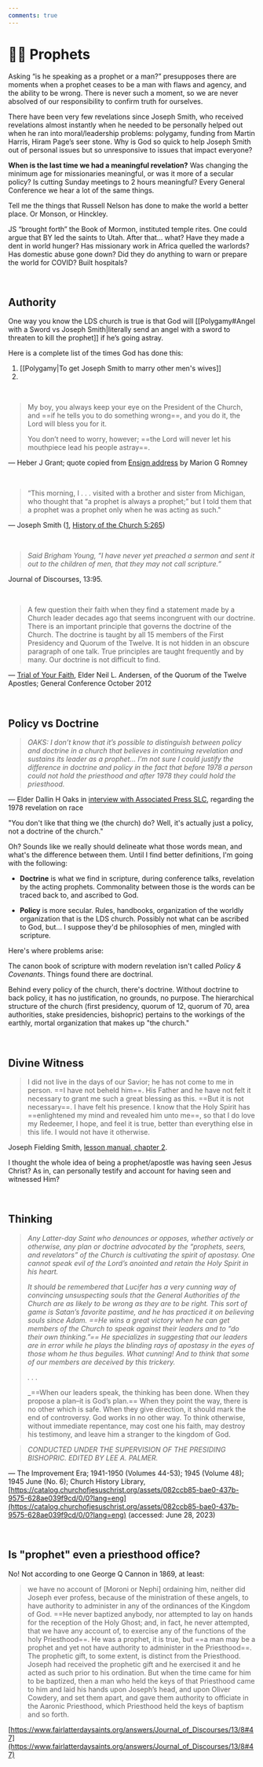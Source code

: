 ```yaml
---
comments: true
---
```

# 👨‍💼 Prophets
Asking “is he speaking as a prophet or a man?” presupposes there are moments when a prophet ceases to be a man with flaws and agency, and the ability to be wrong. There is never such a moment, so we are never absolved of our responsibility to confirm truth for ourselves.

There have been very few revelations since Joseph Smith, who received revelations almost instantly when he needed to be personally helped out when he ran into moral/leadership problems: polygamy, funding from Martin Harris, Hiram Page’s seer stone. Why is God so quick to help Joseph Smith out of personal issues but so unresponsive to issues that impact everyone?

**When is the last time we had a meaningful revelation?** Was changing the minimum age for missionaries meaningful, or was it more of a secular policy? Is cutting Sunday meetings to 2 hours meaningful? Every General Conference we hear a lot of the same things.

Tell me the things that Russell Nelson has done to make the world a better place. Or Monson, or Hinckley.

JS “brought forth” the Book of Mormon, instituted temple rites. One could argue that BY led the saints to Utah. After that… what? Have they made a dent in world hunger? Has missionary work in Africa quelled the warlords? Has domestic abuse gone down? Did they do anything to warn or prepare the world for COVID? Built hospitals?

&nbsp;

## Authority
One way you know the LDS church is true is that God will [[Polygamy#Angel with a Sword vs Joseph Smith|literally send an angel with a sword to threaten to kill the prophet]] if he’s going astray.

Here is a complete list of the times God has done this:

1. [[Polygamy|To get Joseph Smith to marry other men's wives]]
2. &nbsp;

&nbsp;

> My boy, you always keep your eye on the President of the Church, and ==if he tells you to do something wrong==, and you do it, the Lord will bless you for it.
>
> You don’t need to worry, however; ==the Lord will never let his mouthpiece lead his people astray==.

— Heber J Grant; quote copied from [Ensign address](https://www.churchofjesuschrist.org/study/ensign/1972/07/the-covenant-of-the-priesthood?lang=eng) by Marion G Romney

&nbsp;

> “This morning, I . . . visited with a brother and sister from Michigan, who thought that “a prophet is always a prophet;” but I told them that a prophet was a prophet only when he was acting as such."

— Joseph Smith ([1](https://www.churchofjesuschrist.org/study/new-era/2007/09/ordinary-men-extraordinary-callings?lang=eng&id=p11#p11), [History of the Church 5:265](https://archive.org/details/history-of-the-church-volume-5/page/258/mode/2up?view=theater&q=%22a+prophet+is+always+a+prophet%22))

&nbsp;

> _Said Brigham Young, “I have never yet preached a sermon and sent it out to the children of men, that they may not call scripture.”_

Journal of Discourses, 13:95.

&nbsp;

> A few question their faith when they find a statement made by a Church leader decades ago that seems incongruent with our doctrine. There is an important principle that governs the doctrine of the Church. The doctrine is taught by all 15 members of the First Presidency and Quorum of the Twelve. It is not hidden in an obscure paragraph of one talk. True principles are taught frequently and by many. Our doctrine is not difficult to find.

— [Trial of Your Faith](https://www.churchofjesuschrist.org/study/general-conference/2012/10/trial-of-your-faith?lang=eng), Elder Neil L. Andersen, of the Quorum of the Twelve Apostles; General Conference October 2012

&nbsp;

## Policy vs Doctrine
> *OAKS: I don’t know that it’s possible to distinguish between policy and doctrine in a church that believes in continuing revelation and sustains its leader as a prophet… I’m not sure I could justify the difference in doctrine and policy in the fact that before 1978 a person could not hold the priesthood and after 1978 they could hold the priesthood.*

— Elder Dallin H Oaks in [interview with Associated Press SLC](https://www.newspapers.com/article/the-times-news-partial-transcript-of-ap/21138508/), regarding the 1978 revelation on race

"You don't like that thing we (the church) do? Well, it's actually just a policy, not a doctrine of the church."

Oh? Sounds like we really should delineate what those words mean, and what's the difference between them. Until I find better definitions, I'm going with the following:

- **Doctrine** is what we find in scripture, during conference talks, revelation by the acting prophets. Commonality between those is the words can be traced back to, and ascribed to God.

- **Policy** is more secular. Rules, handbooks, organization of the worldly organization that is the LDS church. Possibly not what can be ascribed to God, but... I suppose they'd be philosophies of men, mingled with scripture.

Here's where problems arise:

The canon book of scripture with modern revelation isn't called *Policy & Covenants*. Things found there are doctrinal.

Behind every policy of the church, there's doctrine. Without doctrine to back policy, it has no justification, no grounds, no purpose. The hierarchical structure of the church (first presidency, quorum of 12, quorum of 70, area authorities, stake presidencies, bishopric) pertains to the workings of the earthly, mortal organization that makes up "the church." 

&nbsp;

## Divine Witness
> I did not live in the days of our Savior; he has not come to me in person. ==I have not beheld him==. His Father and he have not felt it necessary to grant me such a great blessing as this. ==But it is not necessary==. I have felt his presence. I know that the Holy Spirit has ==enlightened my mind and revealed him unto me==, so that I do love my Redeemer, I hope, and feel it is true, better than everything else in this life. I would not have it otherwise.

Joseph Fielding Smith, [lesson manual, chapter 2](https://www.churchofjesuschrist.org/study/manual/teachings-of-presidents-of-the-church-joseph-fielding-smith/chapter-2-our-savior-jesus-christ?lang=eng&id=p3#p3).

I thought the whole idea of being a prophet/apostle was having seen Jesus Christ? As in, can personally testify and account for having seen and witnessed Him?

&nbsp;

## Thinking
> *Any Latter-day Saint who denounces or opposes, whether actively or otherwise, any plan or doctrine advocated by the “prophets, seers, and revelators” of the Church is cultivating the spirit of apostasy. One cannot speak evil of the Lord’s anointed and retain the Holy Spirit in his heart.*
>
> *It should be remembered that Lucifer has a very cunning way of convincing unsuspecting souls that the General Authorities of the Church are as likely to be wrong as they are to be right. This sort of game is Satan’s favorite pastime, and he has practiced it on believing souls since Adam. ==He wins a great victory when he can get members of the Church to speak against their leaders and to “do their own thinking.”== He specializes in suggesting that our leaders are in error while he plays the blinding rays of apostasy in the eyes of those whom he thus beguiles. What cunning! And to think that some of our members are deceived by this trickery.*
>
> _. . ._
>
> _==When our leaders speak, the thinking has been done. When they propose a plan–it is God’s plan.== When they point the way, there is no other which is safe. When they give direction, it should mark the end of controversy. God works in no other way. To think otherwise, without immediate repentance, may cost one his faith, may destroy his testimony, and leave him a stranger to the kingdom of God.

> _CONDUCTED UNDER THE SUPERVISION OF THE PRESIDING BISHOPRIC. EDITED BY LEE A. PALMER._

— The Improvement Era; 1941-1950 (Volumes 44-53); 1945 (Volume 48); 1945 June (No. 6); Church History Library, [https://catalog.churchofjesuschrist.org/assets/082ccb85-bae0-437b-9575-628ae039f9cd/0/0?lang=eng](https://catalog.churchofjesuschrist.org/assets/082ccb85-bae0-437b-9575-628ae039f9cd/0/0?lang=eng) (accessed: June 28, 2023)

&nbsp;

## Is "prophet" even a priesthood office?
No! Not according to one George Q Cannon in 1869, at least:

> we have no account of [Moroni or Nephi] ordaining him, neither did Joseph ever profess, because of the ministration of these angels, to have authority to administer in any of the ordinances of the Kingdom of God. ==He never baptized anybody, nor attempted to lay on hands for the reception of the Holy Ghost; and, in fact, he never attempted, that we have any account of, to exercise any of the functions of the holy Priesthood==. He was a prophet, it is true, but ==a man may be a prophet and yet not have authority to administer in the Priesthood==. The prophetic gift, to some extent, is distinct from the Priesthood. Joseph had received the prophetic gift and he exercised it and he acted as such prior to his ordination. But when the time came for him to be baptized, then a man who held the keys of that Priesthood came to him and laid his hands upon Joseph’s head, and upon Oliver Cowdery, and set them apart, and gave them authority to officiate in the Aaronic Priesthood, which Priesthood held the keys of baptism and so forth.

[https://www.fairlatterdaysaints.org/answers/Journal_of_Discourses/13/8#47](https://www.fairlatterdaysaints.org/answers/Journal_of_Discourses/13/8#47)
